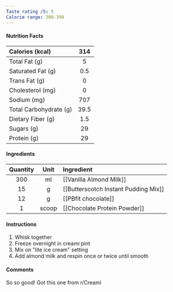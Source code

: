 ```yaml
---
Taste rating /5: 5
Calorie range: 300-399
---
```

#### Nutrition Facts
| Calories (kcal) | 314 |
| :-- | :--: |
| Total Fat (g) | 5 |
| Saturated Fat (g) | 0.5 |
| Trans Fat (g) | 0 |
| Cholesterol (mg) | 0 |
| Sodium (mg) | 707 |
| Total Carbohydrate (g) | 39.5 |
| Dietary Fiber (g) | 1.5 |
| Sugars (g) | 29 |
| Protein (g) | 29 |
#### Ingredients
| Quantity | Unit | Ingredient |
| :--: | :--: | :--- |
| 300 | ml | [[Vanilla Almond Milk]] |
| 15 | g | [[Butterscotch Instant Pudding Mix]] |
| 12 | g | [[PBfit chocolate]] |
| 1 | scoop | [[Chocolate Protein Powder]] |
#### Instructions

1. Whisk together
2. Freeze overnight in creami pint
3. Mix on "lite ice cream" setting
4. Add almond milk and respin once or twice until smooth

#### Comments

So so good! Got this one from r/Creami